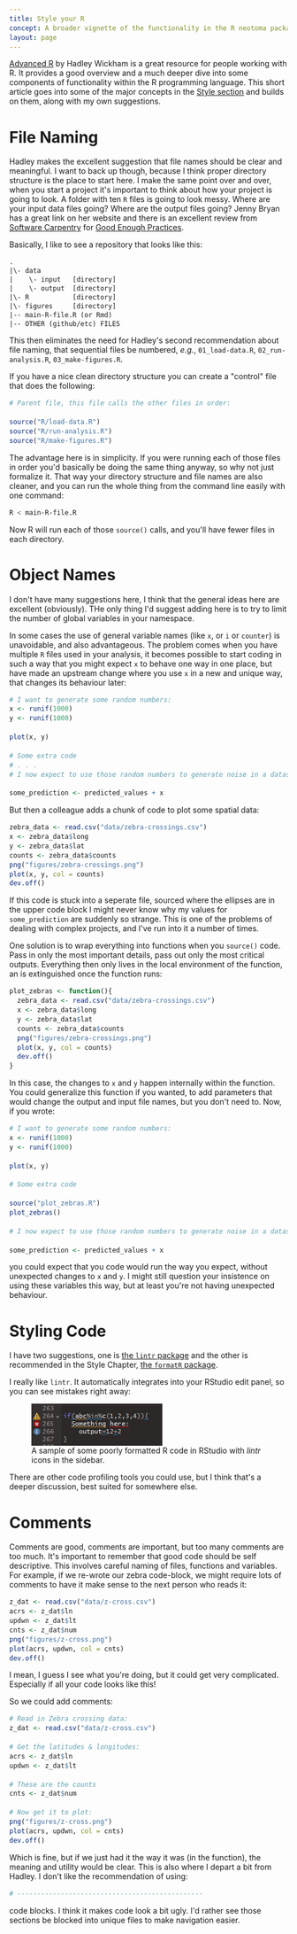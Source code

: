 ```yaml
---
title: Style your R
concept: A broader vignette of the functionality in the R neotoma package.
layout: page
---
```


[Advanced R](http://adv-r.had.co.nz/) by Hadley Wickham is a great resource for people working with R.  It provides a good overview and a much deeper dive into some components of functionality within the R programming language.  This short article goes into some of the major concepts in the [Style section](http://adv-r.had.co.nz/Style.html) and builds on them, along with my own suggestions.

# File Naming

Hadley makes the excellent suggestion that file names should be clear and meaningful.  I want to back up though, because I think proper directory structure is the place to start here.  I make the same point over and over, when you start a project it's important to think about how your project is going to look.  A folder with ten `R` files is going to look messy.  Where are your input data files going?  Where are the output files going?  Jenny Bryan has a great link on her website and there is an excellent review from [Software Carpentry](http://software-carpentry.org/lessons/) for [Good Enough Practices](https://swcarpentry.github.io/good-enough-practices-in-scientific-computing/).

Basically, I like to see a repository that looks like this:

```
.
|\- data
|    \- input   [directory]
|    \- output  [directory]
|\- R           [directory]
|\- figures     [directory]
|-- main-R-file.R (or Rmd)
|-- OTHER (github/etc) FILES

```

This then eliminates the need for Hadley's second recommendation about file naming, that sequential files be numbered, *e.g.*, `01_load-data.R`, `02_run-analysis.R`, `03_make-figures.R`.

If you have a nice clean directory structure you can create a "control" file that does the following:

```R
# Parent file, this file calls the other files in order:

source("R/load-data.R")
source("R/run-analysis.R")
source("R/make-figures.R")

```

The advantage here is in simplicity.  If you were running each of those files in order you'd basically be doing the same thing anyway, so why not just formalize it.  That way your directory structure and file names are also cleaner, and you can run the whole thing from the command line easily with one command:

```bash
R < main-R-file.R
```

Now R will run each of those `source()` calls, and you'll have fewer files in each directory.

# Object Names

I don't have many suggestions here, I think that the general ideas here are excellent (obviously).  THe only thing I'd suggest adding here is to try to limit the number of global variables in your namespace.

In some cases the use of general variable names (like `x`, or `i` or `counter`) is unavoidable, and also advantageous.  The problem comes when you have multiple `R` files used in your analysis, it becomes possible to start coding in such a way that you might expect `x` to behave one way in one place, but have made an upstream change where you use `x` in a new and unique way, that changes its behaviour later:

```R
# I want to generate some random numbers:
x <- runif(1000)
y <- runif(1000)

plot(x, y)

# Some extra code
# . . .
# I now expect to use those random numbers to generate noise in a dataset

some_prediction <- predicted_values + x

```

But then a colleague adds a chunk of code to plot some spatial data:

```R
zebra_data <- read.csv("data/zebra-crossings.csv")
x <- zebra_data$long
y <- zebra_data$lat
counts <- zebra_data$counts
png("figures/zebra-crossings.png")
plot(x, y, col = counts)
dev.off()
```

If this code is stuck into a seperate file, sourced where the ellipses are in the upper code block I might never know why my values for `some_prediction` are suddenly so strange.  This is one of the problems of dealing with complex projects, and I've run into it a number of times.

One solution is to wrap everything into functions when you `source()` code.  Pass in only the most important details, pass out only the most critical outputs.  Everything then only lives in the local environment of the function, an is extinguished once the function runs:

```R
plot_zebras <- function(){
  zebra_data <- read.csv("data/zebra-crossings.csv")
  x <- zebra_data$long
  y <- zebra_data$lat
  counts <- zebra_data$counts
  png("figures/zebra-crossings.png")
  plot(x, y, col = counts)
  dev.off()
}

```

In this case, the changes to `x` and `y` happen internally within the function.  You could generalize this function if you wanted, to add parameters that would change the output and input file names, but you don't need to.  Now, if you wrote:

```R
# I want to generate some random numbers:
x <- runif(1000)
y <- runif(1000)

plot(x, y)

# Some extra code

source("plot_zebras.R")
plot_zebras()

# I now expect to use those random numbers to generate noise in a dataset

some_prediction <- predicted_values + x

```
you could expect that you code would run the way you expect, without unexpected changes to `x` and `y`.  I might still question your insistence on using these variables this way, but at least you're not having unexpected behaviour.

# Styling Code

I have two suggestions, one is [the `lintr` package](https://cran.r-project.org/web/packages/lintr/index.html) and the other is recommended in the Style Chapter, [the `formatR` package](https://cran.r-project.org/web/packages/formatR/index.html).

I really like `lintr`.  It automatically integrates into your RStudio edit panel, so you can see mistakes right away:

<figure>
	<img src="/images/lintr_image.png" alt="RStudio R code with lintr icons" align="middle">
	<figcaption>A sample of some poorly formatted R code in RStudio with <i>lintr</i> icons in the sidebar.</figcaption>
</figure>

There are other code profiling tools you could use, but I think that's a deeper discussion, best suited for somewhere else.

# Comments

Comments are good, comments are important, but too many comments are too much.  It's important to remember that good code should be self descriptive.  This involves careful naming of files, functions and variables.  For example, if we re-wrote our zebra code-block, we might require lots of comments to have it make sense to the next person who reads it:

```R
z_dat <- read.csv("data/z-cross.csv")
acrs <- z_dat$ln
updwn <- z_dat$lt
cnts <- z_dat$num
png("figures/z-cross.png")
plot(acrs, updwn, col = cnts)
dev.off()
```

I mean, I guess I see what you're doing, but it could get very complicated.  Especially if all your code looks like this!

So we could add comments:

```R
# Read in Zebra crossing data:
z_dat <- read.csv("data/z-cross.csv")

# Get the latitudes & longitudes:
acrs <- z_dat$ln
updwn <- z_dat$lt

# These are the counts
cnts <- z_dat$num

# Now get it to plot:
png("figures/z-cross.png")
plot(acrs, updwn, col = cnts)
dev.off()
```

Which is fine, but if we just had it the way it was (in the function), the meaning and utility would be clear.  This is also where I depart a bit from Hadley.  I don't like the recommendation of using:

```R
# -----------------------------------------------
```

code blocks.  I think it makes code look a bit ugly.  I'd rather see those sections be blocked into unique files to make navigation easier.
